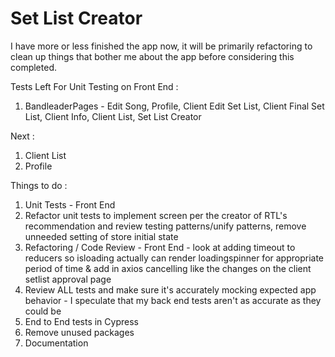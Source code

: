 # Set List Creator

I have more or less finished the app now, it will be primarily refactoring to clean up things that bother me about the app before considering this completed.

Tests Left For Unit Testing on Front End : 
1) BandleaderPages - Edit Song, Profile, Client Edit Set List, Client Final Set List, Client Info, Client List, Set List Creator

Next :
1) Client List
2) Profile

Things to do :
1) Unit Tests - Front End
2) Refactor unit tests to implement screen per the creator of RTL's recommendation and review testing patterns/unify patterns, remove unneeded setting of store initial state
3) Refactoring / Code Review - Front End - look at adding timeout to reducers so isloading actually can render loadingspinner for appropriate period of time & add in axios cancelling like the changes on the client setlist approval page
4) Review ALL tests and make sure it's accurately mocking expected app behavior - I speculate that my back end tests aren't as accurate as they could be
5) End to End tests in Cypress
6) Remove unused packages
7) Documentation